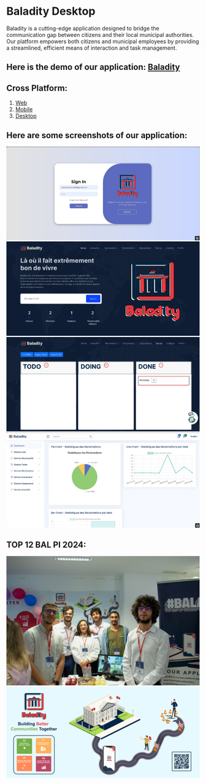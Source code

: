 # Baladity Desktop
 
Baladity is a cutting-edge application designed to bridge the communication gap between citizens and their local municipal authorities. Our platform empowers both citizens and municipal employees by providing a streamlined, efficient means of interaction and task management.

## Here is the demo of our application: [Baladity](https://www.youtube.com/watch?v=_SEiQ2j_JvM)

## Cross Platform:
1) [Web](https://github.com/louatiakram/Baladity_Web)
2) [Mobile](https://github.com/louatiakram/Baladity_Mobile)
3) [Desktop](https://github.com/louatiakram/Baladity_Desktop)

## Here are some screenshots of our application:

<p align="center">
 <img src="src/main/resources/assets//img1.jpg">
 <img src="src/main/resources/assets//img2.jpg">
 <img src="src/main/resources/assets//img4.jpg">
 <img src="src/main/resources/assets//img5.jpg">
 </p>
 
## TOP 12 BAL PI 2024:

<p align="center">
 <img src="src/main/resources/assets//img6.jpg">
 <img src="src/main/resources/assets//img7.jpg">
</p>
